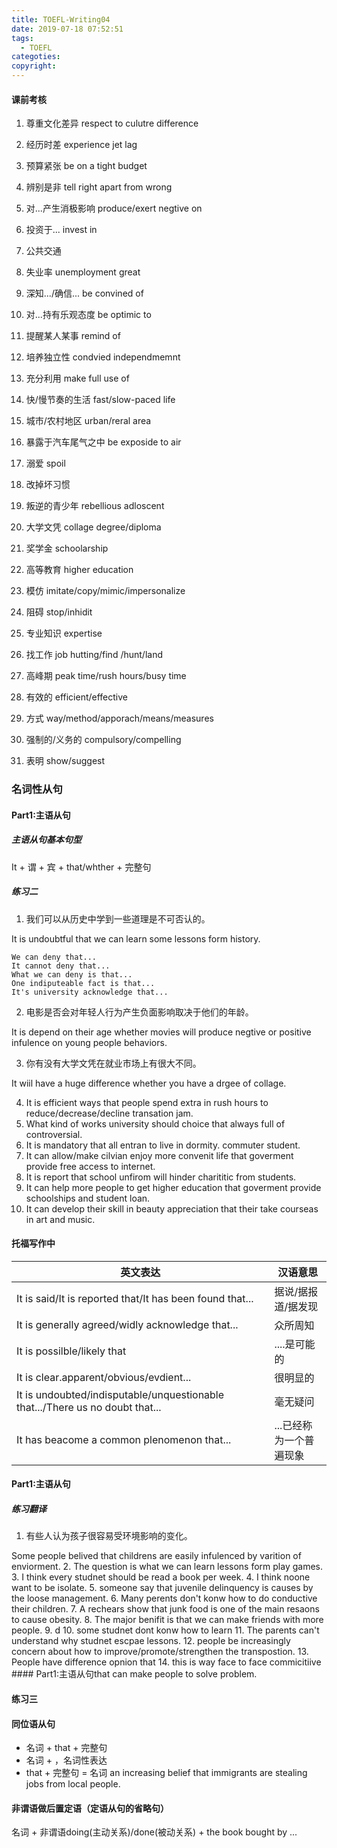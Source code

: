 ```yaml
---
title: TOEFL-Writing04
date: 2019-07-18 07:52:51
tags:
  - TOEFL
categoties:
copyright:
---
```

#### 课前考核
1. 尊重文化差异
respect to culutre difference
2. 经历时差
experience jet lag
3. 预算紧张
be on a tight budget
4. 辨别是非
tell right apart from wrong
5. 对...产生消极影响
produce/exert negtive on
6. 投资于...
invest in
7. 公共交通

8. 失业率
unemployment great
9. 深知.../确信...
be convined of
10. 对...持有乐观态度
be optimic to
11. 提醒某人某事
remind of
12. 培养独立性
condvied independmemnt
13. 充分利用
 make full use of
14. 快/慢节奏的生活
fast/slow-paced life
15. 城市/农村地区
urban/reral area
16. 暴露于汽车尾气之中
be exposide to air
17. 溺爱
spoil
18. 改掉坏习惯
19. 叛逆的青少年 rebellious adloscent
20. 大学文凭 collage degree/diploma
21. 奖学金
schoolarship
22. 高等教育 higher education

1. 模仿 imitate/copy/mimic/impersonalize
2. 阻碍 stop/inhidit
3. 专业知识 expertise
4. 找工作 job hutting/find /hunt/land
5. 高峰期 peak time/rush hours/busy time
6. 有效的 efficient/effective
7. 方式 way/method/apporach/means/measures
8. 强制的/义务的 compulsory/compelling
9. 表明 show/suggest
### 名词性从句
#### Part1:主语从句
##### 主语从句基本句型
It + 谓 + 宾 + that/whther + 完整句
##### 练习二
1. 我们可以从历史中学到一些道理是不可否认的。

It is undoubtful that we can learn some lessons form history.
```
We can deny that...
It cannot deny that...
What we can deny is that...
One indiputeable fact is that...
It's university acknowledge that...
```
2. 电影是否会对年轻人行为产生负面影响取决于他们的年龄。

It is depend on their age whether movies will produce negtive or positive infulence on young people behaviors.

3. 你有没有大学文凭在就业市场上有很大不同。

It wiil have a huge difference whether you have a drgee of collage.

4. It is efficient ways that people spend extra in rush hours to reduce/decrease/decline transation jam.
5. What kind of works university should choice that always full of controversial.
6. It is mandatory that all entran to live in dormity. commuter student.
7. It can allow/make cilvian enjoy more convenit life that goverment provide free access to internet.
8. It is report that school unfirom will hinder charititic from students.
9. It can help more people to get higher education that goverment provide schoolships and student loan.
10. It can develop their skill in beauty appreciation that their take courseas in art and music.

#### 托福写作中

| 英文表达                                                                      | 汉语意思                |
| ----------------------------------------------------------------------------- | ----------------------- |
| It is said/It is reported that/It has been found that...                      | 据说/据报道/据发现      |
| It is generally agreed/widly acknowledge that...                              | 众所周知                |
| It is possilble/likely that                                                   | ....是可能的            |
| It is clear.apparent/obvious/evdient...                                       | 很明显的                |
| It is undoubted/indisputable/unquestionable that.../There us no doubt that... | 毫无疑问                |
| It has beacome a common plenomenon that...                                    | ...已经称为一个普遍现象 |


#### Part1:主语从句
##### 练习翻译
1. 有些人认为孩子很容易受环境影响的变化。

Some people belived that childrens are easily infulenced by varition of enviorment.
2. The question is what we can learn lessons form play games.
3. I think every studnet should be read a book per week.
4. I think noone want to be isolate.
5. someone say that juvenile delinquency is causes by the loose management.
6. Many perents don't konw how to do conductive their children.
7. A rechears show that junk food is one of the main resaons to cause obesity.
8. The major benifit is that we can make friends with more people.
9. d
10. some studnet dont konw how to learn
11. The parents can't understand why studnet escpae lessons.
12. people be increasingly concern about how to improve/promote/strengthen the transpostion.
13. People have difference opnion that
14. this is way face to face commicitiive #### Part1:主语从句that can make people to solve problem.

#### 练习三

#### 同位语从句
+ 名词 + that + 完整句
+ 名词 + ，名词性表达
+ that + 完整句 = 名词
an increasing belief that immigrants are stealing jobs from local people.

#### 非谓语做后置定语（定语从句的省略句）
名词 + 非谓语doing(主动关系)/done(被动关系) +
the book bought by ...
